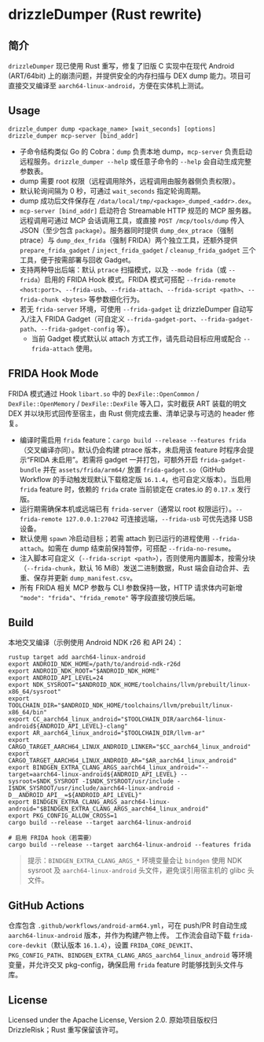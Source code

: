 drizzleDumper (Rust rewrite)
============================

简介
----

`drizzleDumper` 现已使用 Rust 重写，修复了旧版 C 实现中在现代 Android (ART/64bit) 上的崩溃问题，并提供安全的内存扫描与 DEX dump 能力。项目可直接交叉编译至 `aarch64-linux-android`，方便在实体机上测试。

Usage
-----

```
drizzle_dumper dump <package_name> [wait_seconds] [options]
drizzle_dumper mcp-server [bind_addr]
```

* 子命令结构类似 Go 的 Cobra：`dump` 负责本地 dump，`mcp-server` 负责启动远程服务。`drizzle_dumper --help` 或任意子命令的 `--help` 会自动生成完整参数表。
* dump 需要 root 权限（远程调用除外，远程调用由服务器侧负责权限）。
* 默认轮询间隔为 0 秒，可通过 `wait_seconds` 指定轮询周期。
* dump 成功后文件保存在 `/data/local/tmp/<package>_dumped_<addr>.dex`。
* `mcp-server [bind_addr]` 启动符合 Streamable HTTP 规范的 MCP 服务器。远程调用可通过 MCP 会话调用工具，或直接 `POST /mcp/tools/dump` 传入 JSON（至少包含 `package`）。服务器同时提供 `dump_dex_ptrace`（强制 ptrace）与 `dump_dex_frida`（强制 FRIDA）两个独立工具，还额外提供 `prepare_frida_gadget` / `inject_frida_gadget` / `cleanup_frida_gadget` 三个工具，便于按需部署与回收 Gadget。
* 支持两种导出后端：默认 `ptrace` 扫描模式，以及 `--mode frida`（或 `--frida`）启用的 FRIDA Hook 模式。FRIDA 模式可搭配 `--frida-remote <host:port>`、`--frida-usb`、`--frida-attach`、`--frida-script <path>`、`--frida-chunk <bytes>` 等参数细化行为。
* 若无 `frida-server` 环境，可使用 `--frida-gadget` 让 drizzleDumper 自动写入/注入 FRIDA Gadget（可自定义 `--frida-gadget-port`、`--frida-gadget-path`、`--frida-gadget-config` 等）。
  * 当前 Gadget 模式默认以 attach 方式工作，请先启动目标应用或配合 `--frida-attach` 使用。

FRIDA Hook Mode
---------------

FRIDA 模式通过 Hook `libart.so` 中的 `DexFile::OpenCommon` / `DexFile::OpenMemory` / `DexFile::DexFile` 等入口，实时截获 ART 装载的明文 DEX 并以块形式回传至宿主，由 Rust 侧完成去重、清单记录与可选的 header 修复。

* 编译时需启用 `frida` feature：`cargo build --release --features frida`（交叉编译亦同）。默认仍会构建 ptrace 版本，未启用该 feature 时程序会提示“FRIDA 未启用”。若需将 gadget 一并打包，可额外开启 `frida-gadget-bundle` 并在 `assets/frida/arm64/` 放置 `frida-gadget.so`（GitHub Workflow 的手动触发现默认下载稳定版 `16.1.4`，也可自定义版本）。当启用 `frida` feature 时，依赖的 `frida` crate 当前锁定在 crates.io 的 `0.17.x` 发行版。
* 运行期需确保本机或远端已有 `frida-server`（通常以 root 权限运行）。`--frida-remote 127.0.0.1:27042` 可连接远端，`--frida-usb` 可优先选择 USB 设备。
* 默认使用 `spawn` 冷启动目标；若需 attach 到已运行的进程使用 `--frida-attach`。如需在 dump 结束前保持暂停，可搭配 `--frida-no-resume`。
* 注入脚本可自定义（`--frida-script <path>`），否则使用内置脚本，按需分块（`--frida-chunk`，默认 16 MiB）发送二进制数据，Rust 端会自动合并、去重、保存并更新 `dump_manifest.csv`。
* 所有 FRIDA 相关 MCP 参数与 CLI 参数保持一致，HTTP 请求体内可新增 `"mode": "frida"`、`"frida_remote"` 等字段直接切换后端。

Build
-----

本地交叉编译（示例使用 Android NDK r26 和 API 24）：

```
rustup target add aarch64-linux-android
export ANDROID_NDK_HOME=/path/to/android-ndk-r26d
export ANDROID_NDK_ROOT="$ANDROID_NDK_HOME"
export ANDROID_API_LEVEL=24
export NDK_SYSROOT="$ANDROID_NDK_HOME/toolchains/llvm/prebuilt/linux-x86_64/sysroot"
export TOOLCHAIN_DIR="$ANDROID_NDK_HOME/toolchains/llvm/prebuilt/linux-x86_64/bin"
export CC_aarch64_linux_android="$TOOLCHAIN_DIR/aarch64-linux-android${ANDROID_API_LEVEL}-clang"
export AR_aarch64_linux_android="$TOOLCHAIN_DIR/llvm-ar"
export CARGO_TARGET_AARCH64_LINUX_ANDROID_LINKER="$CC_aarch64_linux_android"
export CARGO_TARGET_AARCH64_LINUX_ANDROID_AR="$AR_aarch64_linux_android"
export BINDGEN_EXTRA_CLANG_ARGS_aarch64_linux_android="--target=aarch64-linux-android${ANDROID_API_LEVEL} --sysroot=$NDK_SYSROOT -I$NDK_SYSROOT/usr/include -I$NDK_SYSROOT/usr/include/aarch64-linux-android -D__ANDROID_API__=${ANDROID_API_LEVEL}"
export BINDGEN_EXTRA_CLANG_ARGS_aarch64-linux-android="$BINDGEN_EXTRA_CLANG_ARGS_aarch64_linux_android"
export PKG_CONFIG_ALLOW_CROSS=1
cargo build --release --target aarch64-linux-android

# 启用 FRIDA hook（若需要）
cargo build --release --target aarch64-linux-android --features frida
```

> 提示：`BINDGEN_EXTRA_CLANG_ARGS_*` 环境变量会让 `bindgen` 使用 NDK sysroot 及 `aarch64-linux-android` 头文件，避免误引用宿主机的 glibc 头文件。

GitHub Actions
--------------

仓库包含 `.github/workflows/android-arm64.yml`，可在 push/PR 时自动生成 `aarch64-linux-android` 版本，并作为构建产物上传。
工作流会自动下载 `frida-core-devkit`（默认版本 `16.1.4`），设置 `FRIDA_CORE_DEVKIT`、`PKG_CONFIG_PATH`、`BINDGEN_EXTRA_CLANG_ARGS_aarch64_linux_android` 等环境变量，并允许交叉 pkg-config，确保启用 `frida` feature 时能够找到头文件与库。

License
-------

Licensed under the Apache License, Version 2.0. 原始项目版权归 DrizzleRisk；Rust 重写保留该许可。
